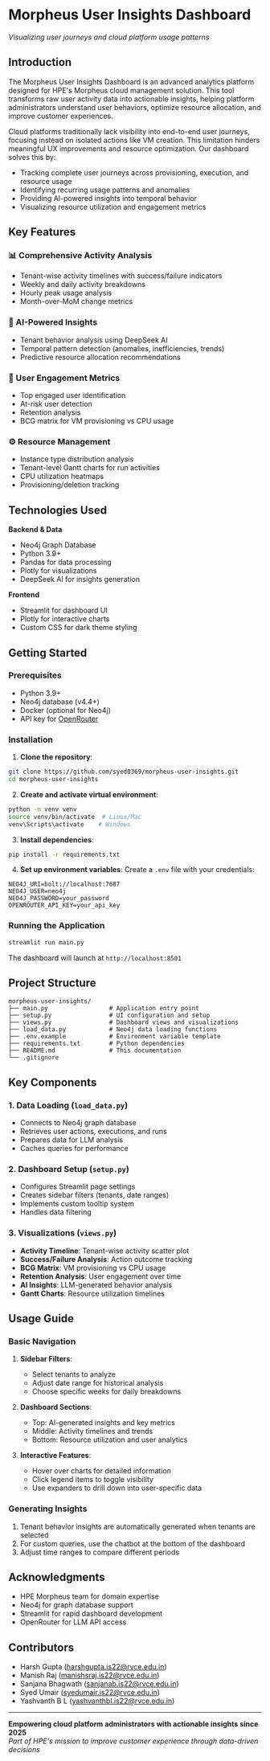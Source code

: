 # Morpheus User Insights Dashboard

*Visualizing user journeys and cloud platform usage patterns*

## Introduction

The Morpheus User Insights Dashboard is an advanced analytics platform designed for HPE's Morpheus cloud management solution. This tool transforms raw user activity data into actionable insights, helping platform administrators understand user behaviors, optimize resource allocation, and improve customer experiences.

Cloud platforms traditionally lack visibility into end-to-end user journeys, focusing instead on isolated actions like VM creation. This limitation hinders meaningful UX improvements and resource optimization. Our dashboard solves this by:

- Tracking complete user journeys across provisioning, execution, and resource usage
- Identifying recurring usage patterns and anomalies
- Providing AI-powered insights into temporal behavior
- Visualizing resource utilization and engagement metrics

## Key Features

### 📊 Comprehensive Activity Analysis
- Tenant-wise activity timelines with success/failure indicators
- Weekly and daily activity breakdowns
- Hourly peak usage analysis
- Month-over-MoM change metrics

### 🤖 AI-Powered Insights
- Tenant behavior analysis using DeepSeek AI
- Temporal pattern detection (anomalies, inefficiencies, trends)
- Predictive resource allocation recommendations

### 👥 User Engagement Metrics
- Top engaged user identification
- At-risk user detection
- Retention analysis
- BCG matrix for VM provisioning vs CPU usage

### ⚙️ Resource Management
- Instance type distribution analysis
- Tenant-level Gantt charts for run activities
- CPU utilization heatmaps
- Provisioning/deletion tracking

## Technologies Used

**Backend & Data**
- Neo4j Graph Database
- Python 3.9+
- Pandas for data processing
- Plotly for visualizations
- DeepSeek AI for insights generation

**Frontend**
- Streamlit for dashboard UI
- Plotly for interactive charts
- Custom CSS for dark theme styling

## Getting Started

### Prerequisites
- Python 3.9+
- Neo4j database (v4.4+)
- Docker (optional for Neo4j)
- API key for [OpenRouter](https://openrouter.ai/)

### Installation

1. **Clone the repository**:
```bash
git clone https://github.com/syed0369/morpheus-user-insights.git
cd morpheus-user-insights
```

2. **Create and activate virtual environment**:
```bash
python -m venv venv
source venv/bin/activate  # Linux/Mac
venv\Scripts\activate    # Windows
```

3. **Install dependencies**:
```bash
pip install -r requirements.txt
```

4. **Set up environment variables**:
Create a `.env` file with your credentials:
```env
NEO4J_URI=bolt://localhost:7687
NEO4J_USER=neo4j
NEO4J_PASSWORD=your_password
OPENROUTER_API_KEY=your_api_key
```

### Running the Application
```bash
streamlit run main.py
```

The dashboard will launch at `http://localhost:8501`

## Project Structure

```
morpheus-user-insights/
├── main.py                 # Application entry point
├── setup.py                # UI configuration and setup
├── views.py                # Dashboard views and visualizations
├── load_data.py            # Neo4j data loading functions
├── .env.example            # Environment variable template
├── requirements.txt        # Python dependencies
├── README.md               # This documentation
└── .gitignore
```

## Key Components

### 1. Data Loading (`load_data.py`)
- Connects to Neo4j graph database
- Retrieves user actions, executions, and runs
- Prepares data for LLM analysis
- Caches queries for performance

### 2. Dashboard Setup (`setup.py`)
- Configures Streamlit page settings
- Creates sidebar filters (tenants, date ranges)
- Implements custom tooltip system
- Handles data filtering

### 3. Visualizations (`views.py`)
- **Activity Timeline**: Tenant-wise activity scatter plot
- **Success/Failure Analysis**: Action outcome tracking
- **BCG Matrix**: VM provisioning vs CPU usage
- **Retention Analysis**: User engagement over time
- **AI Insights**: LLM-generated behavior analysis
- **Gantt Charts**: Resource utilization timelines

## Usage Guide

### Basic Navigation
1. **Sidebar Filters**:
   - Select tenants to analyze
   - Adjust date range for historical analysis
   - Choose specific weeks for daily breakdowns

2. **Dashboard Sections**:
   - Top: AI-generated insights and key metrics
   - Middle: Activity timelines and trends
   - Bottom: Resource utilization and user analytics

3. **Interactive Features**:
   - Hover over charts for detailed information
   - Click legend items to toggle visibility
   - Use expanders to drill down into user-specific data

### Generating Insights
1. Tenant behavior insights are automatically generated when tenants are selected
2. For custom queries, use the chatbot at the bottom of the dashboard
3. Adjust time ranges to compare different periods

## Acknowledgments
- HPE Morpheus team for domain expertise
- Neo4j for graph database support
- Streamlit for rapid dashboard development
- OpenRouter for LLM API access

## Contributors
- Harsh Gupta (harshgupta.is22@rvce.edu.in)
- Manish Raj (manishsraj.is22@rvce.edu.in)
- Sanjana Bhagwath (sanjanab.is22@rvce.edu.in)
- Syed Umair (syedumair.is22@rvce.edu.in)
- Yashvanth B L (yashvanthbl.is22@rvce.edu.in)
---

**Empowering cloud platform administrators with actionable insights since 2025**  
*Part of HPE's mission to improve customer experience through data-driven decisions*
